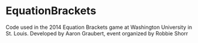 # EquationBrackets
Code used in the 2014 Equation Brackets game at Washington University in St. Louis.  Developed by Aaron Graubert, event organized by Robbie Shorr
